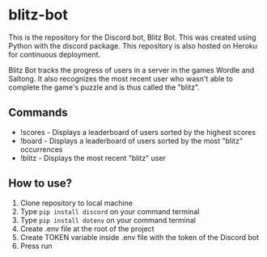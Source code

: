 # blitz-bot
This is the repository for the Discord bot, Blitz Bot. This was created using Python with the discord package. This repository is also hosted on Heroku for continuous deployment. 

Blitz Bot tracks the progress of users in a server in the games Wordle and Saltong. It also recognizes the most recent user who wasn't able to complete the game's puzzle and is thus called the "blitz".

## Commands
- !scores - Displays a leaderboard of users sorted by the highest scores
- !board - Displays a leaderboard of users sorted by the most "blitz" occurrences 
- !blitz - Displays the most recent "blitz" user

## How to use?
1. Clone repository to local machine
2. Type ```pip install discord``` on your command terminal
3. Type ```pip install dotenv``` on your command terminal
4. Create .env file at the root of the project
5. Create TOKEN variable inside .env file with the token of the Discord bot
6. Press run

